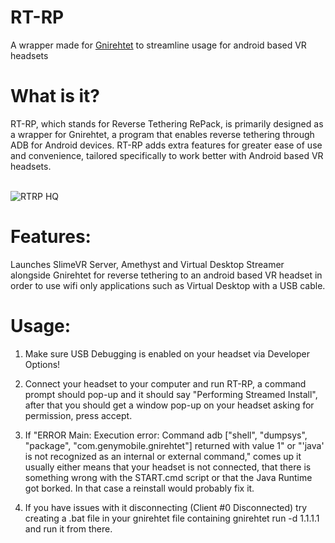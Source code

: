 # RT-RP
A wrapper made for [Gnirehtet](https://github.com/Genymobile/gnirehtet) to streamline usage for android based VR headsets

<h1><strong>What is it?</strong><br></h1>
RT-RP, which stands for Reverse Tethering RePack, is primarily designed as a wrapper for Gnirehtet, a program that enables reverse tethering through ADB for Android devices. RT-RP adds extra features for greater ease of use and convenience, tailored specifically to work better with Android based VR headsets.
<br></br>

![RTRP HQ](https://github.com/user-attachments/assets/ba916d9f-80a4-4758-947f-119c01e871a0)

<h1><strong>Features:</strong><br></h1>
Launches SlimeVR Server, Amethyst and Virtual Desktop Streamer alongside Gnirehtet for reverse tethering to an android based VR headset in order to use wifi only applications such as Virtual Desktop with a USB cable.


<p></p>
<h1><strong>Usage:</strong></h1>

1. Make sure USB Debugging is enabled on your headset via Developer Options!

2. Connect your headset to your computer and run RT-RP, a command prompt should pop-up and it should say "Performing Streamed Install", after that you should get a window pop-up on your headset asking for permission, press accept.

3. If "ERROR Main: Execution error: Command adb ["shell", "dumpsys", "package", "com.genymobile.gnirehtet"] returned with value 1" or "'java' is not recognized as an internal or external command," comes up it usually either means that your headset is not connected, that there is something wrong with the START.cmd script or that the Java Runtime got borked. In that case a reinstall would probably fix it.

4. If you have issues with it disconnecting (Client #0 Disconnected) try creating a .bat file in your gnirehtet file containing gnirehtet run -d 1.1.1.1 and run it from there.


<h1 style="font-size:300%;"></h1>
